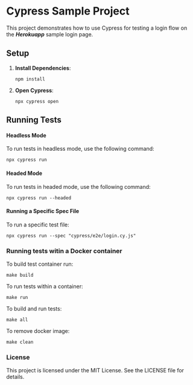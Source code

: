 # Cypress Sample Project

This project demonstrates how to use Cypress for testing a login flow on the _**Herokuapp**_ sample login page.

## Setup

1. **Install Dependencies**:
   ```
   npm install
   ```

2. **Open Cypress**:
   ```
   npx cypress open
   ```

## Running Tests
#### Headless Mode
To run tests in headless mode, use the following command:
   ```
   npx cypress run
   ```
#### Headed Mode
To run tests in headed mode, use the following command:
   ```
   npx cypress run --headed
   ```

#### Running a Specific Spec File
To run a specific test file:
   ```
   npx cypress run --spec "cypress/e2e/login.cy.js"
   ```

### Running tests witin a Docker container
To build test container run:
   ```
   make build
   ```

To run tests within a container:
   ```
   make run
   ```

To build and run tests:
   ```
   make all
   ```

To remove docker image:
   ```
   make clean
   ```

### License
This project is licensed under the MIT License. See the LICENSE file for details.
